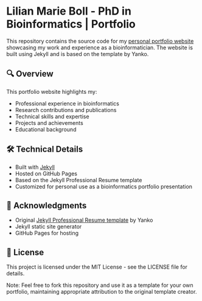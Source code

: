 # Lilian Marie Boll - PhD in Bioinformatics | Portfolio

This repository contains the source code for my [personal portfolio website](https://justalilibit.github.io/) showcasing my work and experience as a bioinformatician. The website is built using Jekyll and is based on the  template by Yanko.

## 🔍 Overview

This portfolio website highlights my:
- Professional experience in bioinformatics
- Research contributions and publications
- Technical skills and expertise
- Projects and achievements
- Educational background

## 🛠️ Technical Details

- Built with [Jekyll](https://jekyllrb.com/)
- Hosted on GitHub Pages
- Based on the Jekyll Professional Resume template
- Customized for personal use as a bioinformatics portfolio presentation


## 🙏 Acknowledgments

- Original [Jekyll Professional Resume template](https://github.com/byanko55/jekyll-professional-resume) by Yanko
- Jekyll static site generator
- GitHub Pages for hosting


## 📄 License
This project is licensed under the MIT License - see the LICENSE file for details.


Note: Feel free to fork this repository and use it as a template for your own portfolio, maintaining appropriate attribution to the original template creator.
